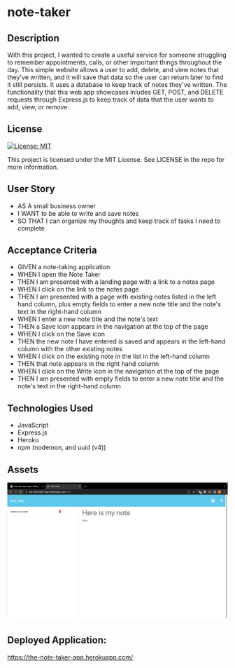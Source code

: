 # note-taker

## Description

With this project, I wanted to create a useful service for someone struggling to remember appointments, calls, or other important things throughout the day. This simple website allows a user to add, delete, and view notes that they've written, and it will save that data so the user can return later to find it still persists. It uses a database to keep track of notes they've written. The functionality that this web app showcases inludes GET, POST, and DELETE requests through Express.js to keep track of data that the user wants to add, view, or remove.

## License

[![License: MIT](https://img.shields.io/badge/License-MIT-yellow.svg)](https://opensource.org/licenses/MIT)

This project is licensed under the MIT License. See LICENSE in the repo for more information.

## User Story

- AS A small business owner
- I WANT to be able to write and save notes
- SO THAT I can organize my thoughts and keep track of tasks I need to complete

## Acceptance Criteria

- GIVEN a note-taking application
- WHEN I open the Note Taker
- THEN I am presented with a landing page with a link to a notes page
- WHEN I click on the link to the notes page
- THEN I am presented with a page with existing notes listed in the left hand column, plus empty fields to enter a new note title and the note's text in the right-hand column
- WHEN I enter a new note title and the note's text
- THEN a Save icon appears in the navigation at the top of the page
- WHEN I click on the Save icon
- THEN the new note I have entered is saved and appears in the left-hand column with the other existing notes
- WHEN I click on the existing note in the list in the left-hand column
- THEN that note appears in the right hand column
- WHEN I click on the Write icon in the navigation at the top of the page
- THEN I am presented with empty fields to enter a new note title and the note's text in the right-hand column

## Technologies Used

- JavaScript
- Express.js
- Heroku
- npm (nodemon, and uuid (v4))

## Assets

![Alt text](assets/Screenshot%202023-04-12%20at%208.34.09%20PM.png)

## Deployed Application:

https://the-note-taker-app.herokuapp.com/
